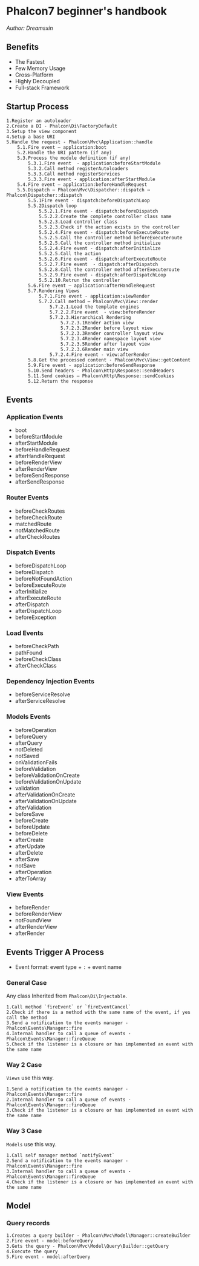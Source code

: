 # Phalcon7 beginner's handbook

*Author: Dreamsxin*

## Benefits

- The Fastest
- Few Memory Usage
- Cross-Platform
- Highly Decoupled
- Full-stack Framework

## Startup Process

	1.Register an autoloader
	2.Create a DI - Phalcon\Di\FactoryDefault
	3.Setup the view component
	4.Setup a base URI 
	5.Handle the request - Phalcon\Mvc\Application::handle
		5.1.Fire event – application:boot
		5.2.Handle the URI pattern (if any)
		5.3.Process the module definition (if any)
			5.3.1.Fire event  - application:beforeStartModule
			5.3.2.Call method registerAutoloaders
			5.3.3.Call method registerServices
			5.3.3.Fire event - application:afterStartModule
		5.4.Fire event – application:beforeHandleRequest
		5.5.Dispatch – Phalcon\Mvc\Dispatcher::dispatch → Phalcon\Dispatcher::dispatch
			5.5.1Fire event - dispatch:beforeDispatchLoop
			5.5.2Dispatch loop
				5.5.2.1.Fire event - dispatch:beforeDispatch
				5.5.2.2.Create the complete controller class name
				5.5.2.3.Load controller class
				5.5.2.3.Check if the action exists in the controller
				5.5.2.4.Fire event - dispatch:beforeExecuteRoute
				5.5.2.5.Call the controller method beforeExecuteroute
				5.5.2.5.Call the controller method initialize
				5.5.2.4.Fire event - dispatch:afterInitialize
				5.5.2.5.Call the action
				5.5.2.6.Fire event - dispatch:afterExecuteRoute
				5.5.2.7.Fire event  - dispatch:afterDispatch
				5.5.2.8.Call the controller method afterExecuteroute
				5.5.2.9.Fire event - dispatch:afterDispatchLoop
				5.5.2.10.Retrun the controller
			5.6.Fire event – application:afterHandleRequest
			5.7.Rendering Views
				5.7.1.Fire event - application:viewRender
				5.7.2.Call method – Phalcon\Mvc\View::render
					5.7.2.1.Load the template engines
					5.7.2.2.Fire event  - view:beforeRender
					5.7.2.3.Hierarchical Rendering
						5.7.2.3.1Render action view 
						5.7.2.3.2Render before layout view
						5.7.2.3.3Render controller layout view
						5.7.2.3.4Render namespace layout view
						5.7.2.3.5Render after layout view
						5.7.2.3.6Render main view
					5.7.2.4.Fire event - view:afterRender
			5.8.Get the processed content - Phalcon\Mvc\View::getContent
			5.9.Fire event - application:beforeSendResponse
			5.10.Send headers - Phalcon\Http\Response::sendHeaders
			5.11.Send cookies – Phalcon\Http\Response::sendCookies
			5.12.Return the response

## Events

### Application Events

- boot
- beforeStartModule
- afterStartModule
- beforeHandleRequest
- afterHandleRequest
- beforeRenderView
- afterRenderView
- beforeSendResponse
- afterSendResponse

### Router Events

- beforeCheckRoutes
- beforeCheckRoute
- matchedRoute
- notMatchedRoute
- afterCheckRoutes

### Dispatch Events

- beforeDispatchLoop
- beforeDispatch
- beforeNotFoundAction
- beforeExecuteRoute
- afterInitialize
- afterExecuteRoute
- afterDispatch
- afterDispatchLoop
- beforeException

### Load Events

- beforeCheckPath
- pathFound
- beforeCheckClass
- afterCheckClass

### Dependency Injection Events

- beforeServiceResolve
- afterServiceResolve

### Models Events

- beforeOperation
- beforeQuery
- afterQuery
- notDeleted
- notSaved
- onValidationFails
- beforeValidation
- beforeValidationOnCreate
- beforeValidationOnUpdate
- validation
- afterValidationOnCreate
- afterValidationOnUpdate
- afterValidation
- beforeSave
- beforeCreate
- beforeUpdate
- beforeDelete
- afterCreate
- afterUpdate
- afterDelete
- afterSave
- notSave
- afterOperation
- afterToArray

### View Events

- beforeRender
- beforeRenderView
- notFoundView
- afterRenderView
- afterRender

## Events Trigger A Process

* Event format: event type + `:` + event name

### General Case

Any class Inherited from `Phalcon\Di\Injectable`.

	1.Call method `fireEvent` or `fireEventCancel`
	2.Check if there is a method with the same name of the event, if yes call the method
	3.Send a notification to the events manager - Phalcon\Events\Manager::fire
	4.Internal handler to call a queue of events - Phalcon\Events\Manager::fireQueue
	5.Check if the listener is a closure or has implemented an event with the same name

### Way 2 Case

`Views` use this way.

	1.Send a notification to the events manager - Phalcon\Events\Manager::fire
	2.Internal handler to call a queue of events - Phalcon\Events\Manager::fireQueue
	3.Check if the listener is a closure or has implemented an event with the same name

### Way 3 Case

`Models` use this way.

	1.Call self manager method `notifyEvent`
	2.Send a notification to the events manager - Phalcon\Events\Manager::fire
	3.Internal handler to call a queue of events - Phalcon\Events\Manager::fireQueue
	4.Check if the listener is a closure or has implemented an event with the same name

## Model

### Query records

	1.Creates a query builder - Phalcon\Mvc\Model\Manager::createBuilder
	2.Fire event - model:beforeQuery
	3.Gets the query - Phalcon\Mvc\Model\Query\Builder::getQuery
	4.Execute the query
	5.Fire event - model:afterQuery

